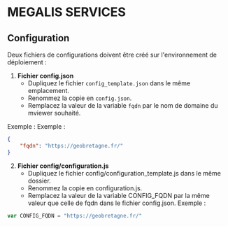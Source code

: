 # MEGALIS SERVICES

## Configuration

Deux fichiers de configurations doivent être créé sur l'environnement de déploiement :

1. **Fichier config.json**
    - Dupliquez le fichier `config_template.json` dans le même emplacement.
    - Renommez la copie en `config.json`.
    - Remplacez la valeur de la variable `fqdn` par le nom de domaine du mviewer souhaité.


Exemple :
Exemple :
   ```json
   {
       "fqdn": "https://geobretagne.fr/"
   }
   ```

2. **Fichier config/configuration.js**
    - Dupliquez le fichier config/configuration_template.js dans le même dossier.
    - Renommez la copie en configuration.js.
    - Remplacez la valeur de la variable CONFIG_FQDN par la même valeur que celle de fqdn dans le fichier config.json.
Exemple : 
```javascript
var CONFIG_FQDN = "https://geobretagne.fr/"
```



